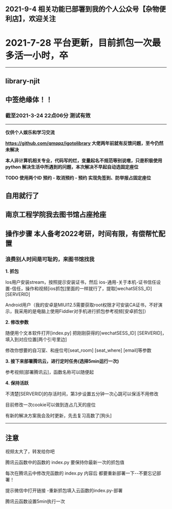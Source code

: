 2021-9-4 相关功能已部署到我的个人公众号【杂物便利店】，欢迎关注
---
# 2021-7-28 平台更新，目前抓包一次最多活一小时，卒
---
## library-njit
## **中签绝缘体！！**
### 截至2021-3-24 22点06分 测试有效 
---
**仅供个人娱乐和学习交流**

**https://github.com/qmppz/igotolibrary 大佬两年前就有反馈问题，至今仍然未解决**

**本人非计算机相关专业，代码写的烂，变量起名不规范等别说嗷，只是积极使用python 解决生活中所遇到的问题，本次解决不早起自动选固定座位**

**TODO  使用两个ID 预约 - 取消预约 - 预约 实现免签到、防举报占固定座位**

**自用就行了**
---
南京工程学院我去图书馆占座抢座
---
## 操作步骤 本人备考2022考研，时间有限，有偿帮忙配置
### 浪费别人时间是可耻的，来图书馆找我
 
**1. 抓包**

Ios用户安装stream，按照提示安装证书，然后 ios-通用-关于本机-证书信任设置-信任，操作和视频[ios抓包]里面的一样就行了，提取[wechatSESS\_ID] [SERVERID]

Android用户（我的安卓是MIUI12.5需要获取root权限才可安装CA证书，不好演示，我采用的是电脑上使用Fiddler对手机进行抓包参考视频[安卓抓包]）

**2. 修改参数**

随便用个文本软件打开[index.py] 把刚刚获得的[wechatSESS_ID] [SERVERID]，填入到对应位置[两个引号里边]  

修改你想要的自习室、和座位号[seat_room] [seat_where] [email]等参数  


**3. 接下来部署腾讯云，进行定时任务(选择5min运行一次)**

参考视频[部署腾讯云]，函数名称可以随便起

**4. 保持活跃**

不清楚[SERVERID]的存活时间，第3步设置五分钟一次心跳可以保活不用修改

目前修改一次cookie可以做到连占几天的座位

有新的解决方案我会及时更新，先去复习高数了[狗头]  

---
## 注意

视频太大了，转发给你吧

腾讯云函数中的函数的 index.py 要保持你最新一次的抓包值 

每次在腾讯云中修改完函数的 index.py 内容后 都要重新部署一下--不要忘记部署！

提示微信中打开链接  -重新抓包填入云函数的index.py-部署

腾讯云函数设置5min执行一次

